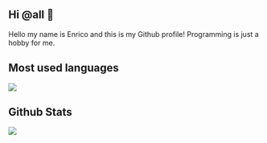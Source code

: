 ## Hi @all 👋


Hello my name is Enrico and this is my Github profile! Programming is just a hobby for me.



Most used languages
---
![](https://github-readme-stats.vercel.app/api/top-langs/?username=enwe&theme=nord&langs_count=5) 


Github Stats
---
![](https://github-readme-stats.vercel.app/api?username=enwe&show_icons=true&theme=nord&line_height=30&show=reviews,prs_merged)


<!-- Github Trophies  
---
![Trophy](https://github-profile-trophy.vercel.app/?username=enwe&rank=A,AA,AAA,S,SS,SSS,SECRET&no-frame=true&no-bg=true&margin-w=15&margin-h=15&column=7&theme=nord)  

---
-->

<!--
**EnWe/EnWe** is a ✨ _special_ ✨ repository because its `README.md` (this file) appears on your GitHub profile.

Here are some ideas to get you started:

- 🔭 I’m currently working on ...
- 🌱 I’m currently learning ...
- 👯 I’m looking to collaborate on ...
- 🤔 I’m looking for help with ...
- 💬 Ask me about ...
- 📫 How to reach me: ...
- 😄 Pronouns: ...
- ⚡ Fun fact: ...
-->
